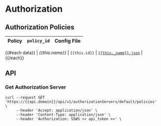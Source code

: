 # Authorization
## Authorization Policies

| Policy | `policy_id` | Config File |
| :---        |:---    |:---         |
{{#each data}}
| _{{this.name}}_       | `{{this.id}}`         | [`{{this._name}}.json`]({{this._name}}.json) |
{{/each}}


## API
### Get Authorization Server

```
curl --request GET 'https://{{api.domain}}/api/v1/authorizationServers/default/policies' \
     --header 'Accept: application/json' \
     --header 'Content-Type: application/json' \
	 --header 'Authorization: SSWS << api_token >>' \
```
